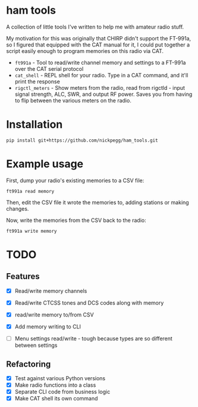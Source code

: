 # ham tools

A collection of little tools I've written to help me with amateur radio stuff.

My motivation for this was originally that CHIRP didn't support the FT-991a, so
I figured that equipped with the CAT manual for it, I could put together a
script easily enough to program memories on this radio via CAT.

* `ft991a` - Tool to read/write channel memory and settings to a FT-991a over the CAT serial protocol
* `cat_shell` - REPL shell for your radio. Type in a CAT command, and it'll print the response
* `rigctl_meters` - Show meters from the radio, read from rigctld - input signal
  strength, ALC, SWR, and output RF power. Saves you from having to flip between the
various meters on the radio.

# Installation
```
pip install git+https://github.com/nickpegg/ham_tools.git
```

# Example usage

First, dump your radio's existing memories to a CSV file:
```
ft991a read memory
```

Then, edit the CSV file it wrote the memories to, adding stations or making changes.

Now, write the memories from the CSV back to the radio:
```
ft991a write memory
```


# TODO

## Features
- [x] Read/write memory channels
- [x] Read/write CTCSS tones and DCS codes along with memory
- [x] read/write memory to/from CSV
- [x] Add memory writing to CLI
- [ ] Menu settings read/write - tough because types are so different between settings


## Refactoring

- [x] Test against various Python versions
- [x] Make radio functions into a class
- [x] Separate CLI code from business logic
- [x] Make CAT shell its own command
